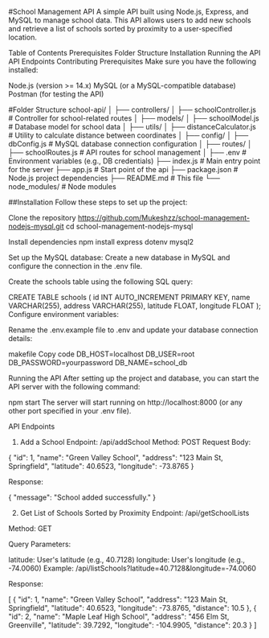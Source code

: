 #School Management API
A simple API built using Node.js, Express, and MySQL to manage school data. This API allows users to add new schools and retrieve a list of schools sorted by proximity to a user-specified location.

Table of Contents
Prerequisites
Folder Structure
Installation
Running the API
API Endpoints
Contributing
Prerequisites
Make sure you have the following installed:

Node.js (version >= 14.x)
MySQL (or a MySQL-compatible database)
Postman (for testing the API)

#Folder Structure
school-api/
│
├── controllers/
│   ├── schoolController.js      # Controller for school-related routes
│
├── models/
│   ├── schoolModel.js           # Database model for school data
│
├── utils/
│   ├── distanceCalculator.js    # Utility to calculate distance between coordinates
│
├── config/
│   ├── dbConfig.js              # MySQL database connection configuration
│
├── routes/
│   ├── schoolRoutes.js          # API routes for school management
│
├── .env                         # Environment variables (e.g., DB credentials)
├── index.js                    # Main entry point for the server
├── app.js                      # Start point of the api
├── package.json                 # Node.js project dependencies
├── README.md                    # This file
└── node_modules/                 # Node modules

##Installation
Follow these steps to set up the project:

Clone the repository
https://github.com/Mukeshzz/school-management-nodejs-mysql.git
cd school-management-nodejs-mysql

Install dependencies
npm install express dotenv mysql2

Set up the MySQL database:
Create a new database in MySQL and configure the connection in the .env file.

Create the schools table using the following SQL query:

CREATE TABLE schools (
    id INT AUTO_INCREMENT PRIMARY KEY,
    name VARCHAR(255),
    address VARCHAR(255),
    latitude FLOAT,
    longitude FLOAT
);
Configure environment variables:

Rename the .env.example file to .env and update your database connection details:

makefile
Copy code
DB_HOST=localhost
DB_USER=root
DB_PASSWORD=yourpassword
DB_NAME=school_db


Running the API
After setting up the project and database, you can start the API server with the following command:


npm start
The server will start running on http://localhost:8000 (or any other port specified in your .env file).

API Endpoints
1. Add a School
Endpoint: /api/addSchool
Method: POST
Request Body:

{
  "id": 1,
  "name": "Green Valley School",
  "address": "123 Main St, Springfield",
  "latitude": 40.6523,
  "longitude": -73.8765
}

Response:

{
  "message": "School added successfully."
}

2. Get List of Schools Sorted by Proximity
Endpoint: /api/getSchoolLists

Method: GET

Query Parameters:

latitude: User's latitude (e.g., 40.7128)
longitude: User's longitude (e.g., -74.0060)
Example: /api/listSchools?latitude=40.7128&longitude=-74.0060

Response:

[
  {
    "id": 1,
    "name": "Green Valley School",
    "address": "123 Main St, Springfield",
    "latitude": 40.6523,
    "longitude": -73.8765,
    "distance": 10.5
  },
  {
    "id": 2,
    "name": "Maple Leaf High School",
    "address": "456 Elm St, Greenville",
    "latitude": 39.7292,
    "longitude": -104.9905,
    "distance": 20.3
  }
]

